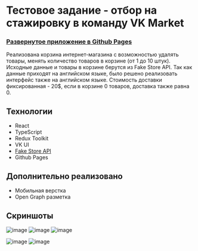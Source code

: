 # Тестовое задание - отбор на стажировку в команду VK Market 

### [Развернутое приложение в Github Pages](https://iwishyoujoy.github.io/vk-market/)

Реализована корзина интернет-магазина с возможностью удалять товары, менять количество товаров в корзине (от 1 до 10 штук). Исходные данные и товары в корзине берутся из Fake Store API. Так как данные приходят на английском языке, было решено реализовать интерфейс также на английском языке. Стоимость доставки фиксированная - 20$, если в корзине 0 товаров, доставка также равна 0.

## Технологии
- React
- TypeScript
- Redux Toolkit
- VK UI
- [Fake Store API](https://fakestoreapi.com/)
- Github Pages

## Дополнительно реализовано
- Мобильная верстка
- Open Graph разметка

## Скриншоты
![image](https://github.com/iwishyoujoy/vk-market/assets/92114723/fe703384-1dcd-4cf6-a5ba-9ff5ce5eda05)
![image](https://github.com/iwishyoujoy/vk-market/assets/92114723/0e2a2bd8-4c56-4b86-9122-0687e364e8d4)
![image](https://github.com/iwishyoujoy/vk-market/assets/92114723/aa41ff95-0d67-44ef-a446-e77238e48264)

![image](https://github.com/iwishyoujoy/vk-market/assets/92114723/8a483603-2a4e-4f81-b769-01b1b5b5499e)
![image](https://github.com/iwishyoujoy/vk-market/assets/92114723/8f671f64-6e5d-46d8-95a7-ed4c001f921e)
